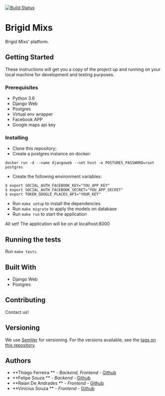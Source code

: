 [![Build Status](https://circleci.com/gh/thiagoferreiraw/mixapp.svg?style=shield&circle-token=48a42b6925295d37ceb93b42d29f1c28a40eb4ab)](https://circleci.com/gh/thiagoferreiraw/mixapp/)
# Brigid Mixs

Brigid Mixs' platform.

## Getting Started

These instructions will get you a copy of the project up and running on your local machine for development and testing purposes.

### Prerequisites

- Python 3.6
- Django Web
- Postgres
- Virtual env wrapper
- Facebook APP
- Google maps api key

### Installing

- Clone this repository;
- Create a postgres instance on docker:
```
docker run -d --name djangoweb --net host -e POSTGRES_PASSWORD=root postgres
```
- Create the following environment variables:
```
$ export SOCIAL_AUTH_FACEBOOK_KEY="YOU_APP_KEY"
$ export SOCIAL_AUTH_FACEBOOK_SECRET="YOU_APP_SECRET"
$ export TOKEN_GOOGLE_PLACES_API="YOUR_KEY"
```
- Run `make setup` to install the dependencies
- Run `make migrate` to apply the models on database
- Run `make run` to start the application

All set! The application will be on at localhost:8000

## Running the tests

Run `make tests`

## Built With

* Django Web
* Postgres

## Contributing

Contact us!

## Versioning

We use [SemVer](http://semver.org/) for versioning. For the versions available, see the [tags on this repository](https://github.com/your/project/tags).

## Authors

* **Thiago Ferreira ** - *Backend, Frontend* - [Github](https://github.com/thiagoferreiraw)
* **Felipe Souza ** - *Backend* - [Github](https://github.com/fnscoder)
* **Raian De Andrades ** - *Frontend* - [Github](https://github.com/RaianAndrades)
* **Vinícius Souza ** - *Frontend* - [Github](https://github.com/euvinisouza)
